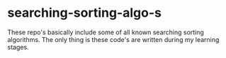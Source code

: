 # searching-sorting-algo-s

These repo's basically include some of all known searching sorting algorithms.
The only thing is these code's are written during my learning stages.
